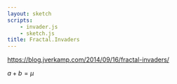 ```yaml
---
layout: sketch
scripts: 
    - invader.js
    - sketch.js
title: Fractal.Invaders
---
```


https://blog.jverkamp.com/2014/09/16/fractal-invaders/


$a + b = \mu$

